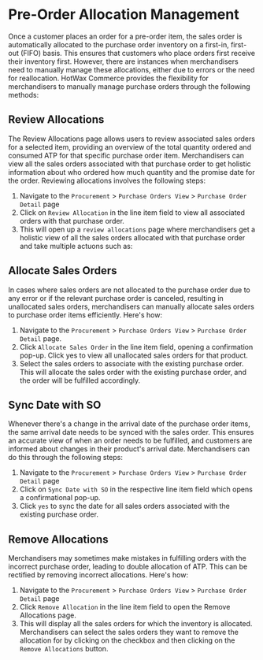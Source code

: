 # Pre-Order Allocation Management

Once a customer places an order for a pre-order item, the sales order is automatically allocated to the purchase order inventory on a first-in, first-out (FIFO) basis. This ensures that customers who place orders first receive their inventory first. However, there are instances when merchandisers need to manually manage these allocations, either due to errors or the need for reallocation. HotWax Commerce provides the flexibility for merchandisers to manually manage purchase orders through the following methods:

## Review Allocations

The Review Allocations page allows users to review associated sales orders for a selected item, providing an overview of the total quantity ordered and consumed ATP for that specific purchase order item. Merchandisers can view all the sales orders associated with that purchase order to get holistic information about who ordered how much quantity and the promise date for the order. Reviewing allocations involves the following steps:

1. Navigate to the `Procurement` > `Purchase Orders View` > `Purchase Order Detail` page
2. Click on `Review Allocation` in the line item field to view all associated orders with that purchase order.
3. This will open up a `review allocations` page where merchandisers get a holistic view of all the sales orders allocated with that purchase order and take multiple actuons such as:

## Allocate Sales Orders

In cases where sales orders are not allocated to the purchase order due to any error or if the relevant purchase order is canceled, resulting in unallocated sales orders, merchandisers can manually allocate sales orders to purchase order items efficiently. Here's how:

1. Navigate to the `Procurement` > `Purchase Orders View` > `Purchase Order Detail` page.
2. Click `Allocate Sales Order` in the line item field, opening a confirmation pop-up. Click yes to view all unallocated sales orders for that product.
3. Select the sales orders to associate with the existing purchase order. This will allocate the sales order with the existing purchase order, and the order will be fulfilled accordingly.

## Sync Date with SO

Whenever there's a change in the arrival date of the purchase order items, the same arrival date needs to be synced with the sales order. This ensures an accurate view of when an order needs to be fulfilled, and customers are informed about changes in their product's arrival date. Merchandisers can do this through the following steps:

1. Navigate to the `Procurement` > `Purchase Orders View` > `Purchase Order Detail` page
2. Click on `Sync Date with SO` in the respective line item field which opens a confirmational pop-up.
3. Click `yes` to sync the date for all sales orders associated with the existing purchase order.

## Remove Allocations

Merchandisers may sometimes make mistakes in fulfilling orders with the incorrect purchase order, leading to double allocation of ATP. This can be rectified by removing incorrect allocations. Here's how:

1. Navigate to the `Procurement` > `Purchase Orders View` > `Purchase Order Detail` page
2. Click `Remove Allocation` in the line item field to open the Remove Allocations page.
3. This will display all the sales orders for which the inventory is allocated. Merchandisers can select the sales orders they want to remove the allocation for by clicking on the checkbox and then clicking on the `Remove Allocations` button.
